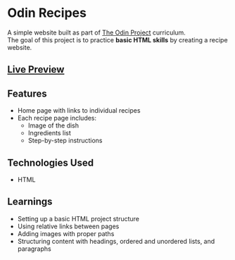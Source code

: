 # Odin Recipes

A simple website built as part of [The Odin Project](https://www.theodinproject.com/) curriculum.  
The goal of this project is to practice **basic HTML skills** by creating a recipe website.

## [Live Preview](ahyejin.github.io/odin-recipes/)

## Features
- Home page with links to individual recipes  
- Each recipe page includes:
  - Image of the dish
  - Ingredients list
  - Step-by-step instructions  

## Technologies Used
- HTML  

## Learnings
- Setting up a basic HTML project structure  
- Using relative links between pages  
- Adding images with proper paths  
- Structuring content with headings, ordered and unordered lists, and paragraphs  

